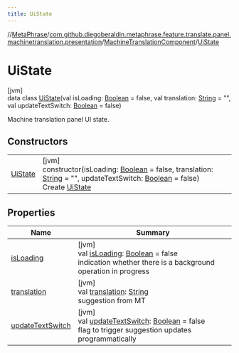 ```yaml
---
title: UiState
---
```

//[MetaPhrase](../../../../index.html)/[com.github.diegoberaldin.metaphrase.feature.translate.panel.machinetranslation.presentation](../../index.html)/[MachineTranslationComponent](../index.html)/[UiState](index.html)



# UiState



[jvm]\
data class [UiState](index.html)(val isLoading: [Boolean](https://kotlinlang.org/api/latest/jvm/stdlib/kotlin/-boolean/index.html) = false, val translation: [String](https://kotlinlang.org/api/latest/jvm/stdlib/kotlin/-string/index.html) = &quot;&quot;, val updateTextSwitch: [Boolean](https://kotlinlang.org/api/latest/jvm/stdlib/kotlin/-boolean/index.html) = false)

Machine translation panel UI state.



## Constructors


| | |
|---|---|
| [UiState](-ui-state.html) | [jvm]<br>constructor(isLoading: [Boolean](https://kotlinlang.org/api/latest/jvm/stdlib/kotlin/-boolean/index.html) = false, translation: [String](https://kotlinlang.org/api/latest/jvm/stdlib/kotlin/-string/index.html) = &quot;&quot;, updateTextSwitch: [Boolean](https://kotlinlang.org/api/latest/jvm/stdlib/kotlin/-boolean/index.html) = false)<br>Create [UiState](index.html) |


## Properties


| Name | Summary |
|---|---|
| [isLoading](is-loading.html) | [jvm]<br>val [isLoading](is-loading.html): [Boolean](https://kotlinlang.org/api/latest/jvm/stdlib/kotlin/-boolean/index.html) = false<br>indication whether there is a background operation in progress |
| [translation](translation.html) | [jvm]<br>val [translation](translation.html): [String](https://kotlinlang.org/api/latest/jvm/stdlib/kotlin/-string/index.html)<br>suggestion from MT |
| [updateTextSwitch](update-text-switch.html) | [jvm]<br>val [updateTextSwitch](update-text-switch.html): [Boolean](https://kotlinlang.org/api/latest/jvm/stdlib/kotlin/-boolean/index.html) = false<br>flag to trigger suggestion updates programmatically |


